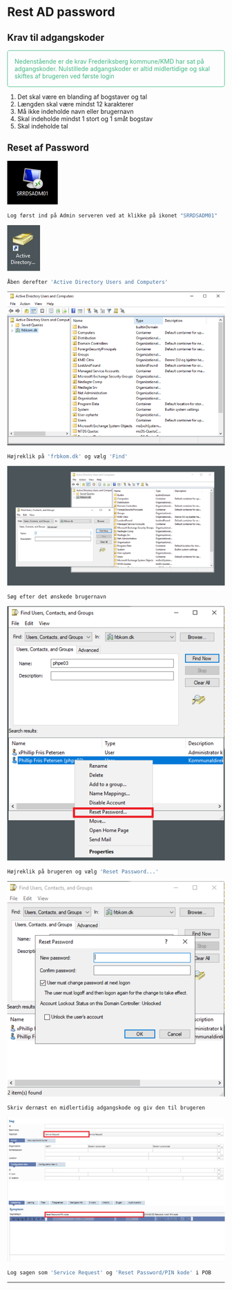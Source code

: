 # Rest AD password

## Krav til adgangskoder

<p style="color: #41B883; border: 1px solid #41B883; border-radius:5px; padding: 1rem;">Nedenstående er de krav Frederiksberg kommune/KMD har sat på adgangskoder.  Nulstillede adgangskoder er altid midlertidige og skal skiftes af brugeren ved første login</p>

1.	Det skal være en blanding af bogstaver og tal
2.	Længden skal være mindst 12 karakterer
3.	Må ikke indeholde navn eller brugernavn
4.	Skal indeholde mindst 1 stort og 1 småt bogstav
5.  Skal indeholde tal


## Reset af Password

![Admin server](AD6.png)
```js
Log først ind på Admin serveren ved at klikke på ikonet "SRRDSADM01"
```

![Active directory](AD_ikon.png)
```js
Åben derefter 'Active Directory Users and Computers'
```


![](AD1.png)
```js
Højreklik på 'frbkom.dk' og vælg 'Find'
```

![](AD2.png)
```js
Søg efter det ønskede brugernavn
```

![](AD3.png)
```js
Højreklik på brugeren og vælg 'Reset Password...'
```

![](AD4.png)
```js
Skriv dernæst en midlertidig adgangskode og giv den til brugeren
```

![](AD5.png)
```js
Log sagen som 'Service Request' og 'Reset Password/PIN kode' i POB
```
---